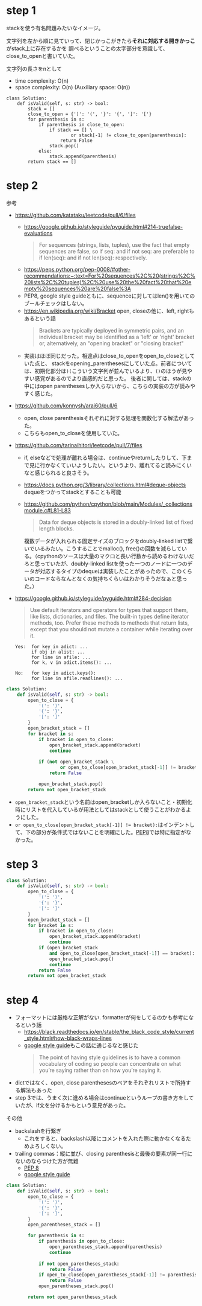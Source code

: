 # step 1
stackを使う有名問題みたいなイメージ。

文字列を左から順に見ていって、閉じかっこがきたら**それに対応する開きかっこ**がstack上に存在するかを
調べるということの太字部分を意識して、close_to_openと書いていた。

文字列の長さをnとして
- time complexity: O(n)
- space complexity: O(n) (Auxiliary space: O(n))

```python3
class Solution:
    def isValid(self, s: str) -> bool:
        stack = []
        close_to_open = {')': '(', '}': '{', ']': '['}
        for parenthesis in s:
            if parenthesis in close_to_open:
                if stack == [] \
                        or stack[-1] != close_to_open[parenthesis]:
                    return False
                stack.pop()
            else:
                stack.append(parenthesis)
        return stack == []
```
# step 2
参考
- https://github.com/katataku/leetcode/pull/6/files
    - https://google.github.io/styleguide/pyguide.html#214-truefalse-evaluations
        > For sequences (strings, lists, tuples), use the fact that empty sequences are false, so if seq: and if not seq: are preferable to if len(seq): and if not len(seq): respectively.
    - https://peps.python.org/pep-0008/#other-recommendations:~:text=For%20sequences%2C%20(strings%2C%20lists%2C%20tuples)%2C%20use%20the%20fact%20that%20empty%20sequences%20are%20false%3A
    - PEP8, google style guideともに、sequenceに対してはlen()を用いてのブールチェックはしない。
    - https://en.wikipedia.org/wiki/Bracket
    open, closeの他に、left, rightもあるという話
        > Brackets are typically deployed in symmetric pairs, and an individual bracket may be identified as a 'left' or 'right' bracket or, alternatively, an "opening bracket" or "closing bracket"
    - 実装はほぼ同じだった。相違点はclose_to_openをopen_to_closeとしていた点と、
    stackをopening_parenthesesにしていた点。前者については、初期化部分は`)(`こういう文字列が並んでいるより、`()`のほうが見やすい感覚があるのでより直感的だと思った。
    後者に関しては、stackの中にはopen parenthesesしか入らないから、こちらの実装の方が読みやすく感じた。
- https://github.com/konnysh/arai60/pull/6
    - open, close parenthesisそれぞれに対する処理を関数化する解法があった。
    - こちらもopen_to_closeを使用していた。
- https://github.com/tarinaihitori/leetcode/pull/7/files
    - if, elseなどで処理が離れる場合は、continueやreturnしたりして、下まで見に行かなくていいようしたい。というより、離れてると読みにくいなと感じられると良さそう。
    - https://docs.python.org/3/library/collections.html#deque-objects
    dequeをつかってstackとすることも可能
    - https://github.com/python/cpython/blob/main/Modules/_collectionsmodule.c#L81-L83
        > Data for deque objects is stored in a doubly-linked list of fixed length blocks.
        
        複数データが入れられる固定サイズのブロックをdoubly-linked listで繋いでいるみたい。こうすることでmalloc(), free()の回数を減らしている。（cpythonのソースは大量のマクロと長い行数から読めるわけないだろと思っていたが、doubly-linked listを使った一つのノードに一つのデータが対応するタイプのdequeは実装したことがあったので、このくらいのコードならなんとなくの気持ちくらいはわかりそうだなぁと思った。）

- https://google.github.io/styleguide/pyguide.html#284-decision
    > Use default iterators and operators for types that support them, like lists, dictionaries, and files. The built-in types define iterator methods, too. Prefer these methods to methods that return lists, except that you should not mutate a container while iterating over it.
    ```
    Yes:  for key in adict: ...
          if obj in alist: ...
          for line in afile: ...
          for k, v in adict.items(): ...

    No:   for key in adict.keys():
          for line in afile.readlines(): ...
    ```

```python
class Solution:
    def isValid(self, s: str) -> bool:
        open_to_close = {
            '(': ')',
            '{': '}',
            '[': ']'
        }
        open_bracket_stack = []
        for bracket in s:
            if bracket in open_to_close:
                open_bracket_stack.append(bracket)
                continue
            
            if (not open_bracket_stack \
                    or open_to_close[open_bracket_stack[-1]] != bracket):
                return False

            open_bracket_stack.pop()
        return not open_bracket_stack
```

- `open_bracket_stack`という名前はopen_bracketしか入らないこと・初期化時にリストを代入しているが用法としてはstackとして使うことがわかるようにした。
- `or open_to_close[open_bracket_stack[-1]] != bracket):`はインデントして、下の部分が条件式ではないことを明確にした。[PEP8](https://peps.python.org/pep-0008/#indentation)では特に指定がなかった。
# step 3
```python
class Solution:
    def isValid(self, s: str) -> bool:
        open_to_close = {
            '(': ')',
            '{': '}',
            '[': ']'
        }
        open_bracket_stack = []
        for bracket in s:
            if bracket in open_to_close:
                open_bracket_stack.append(bracket)
                continue
            if (open_bracket_stack
                and open_to_close[open_bracket_stack[-1]] == bracket):
                open_bracket_stack.pop()
                continue
            return False
        return not open_bracket_stack
```

# step 4
- フォーマットには厳格な正解がない. formatterが何をしてるのかも参考になるという話
    - https://black.readthedocs.io/en/stable/the_black_code_style/current_style.html#how-black-wraps-lines
    - [google style guide](https://google.github.io/styleguide/pyguide.html#383-functions-and-methods:~:text=the%20point%20of%20having%20style%20guidelines%20is%20to%20have%20a%20common%20vocabulary%20of%20coding%20so%20people%20can%20concentrate%20on%20what%20you%E2%80%99re%20saying%20rather%20than%20on%20how%20you%E2%80%99re%20saying%20it.)もこの話に通じるなと感じた
        > The point of having style guidelines is to have a common vocabulary of coding so people can concentrate on what you’re saying rather than on how you’re saying it.
- dictではなく、open, close parenthesesのペアをそれぞれリストで所持する解法もあった
- step 3では、うまく次に進める場合はcontinueというループの書き方をしていたが、if文を分けるかもという意見があった。

その他
- backslashを行繋ぎ
    - これをすると、backslash以降にコメントを入れた際に動かなくなるためよろしくない。
- trailing commas：縦に並び、closing parenthesisと最後の要素が同一行にないのならつけた方が無難
    - [PEP 8](https://peps.python.org/pep-0008/#when-to-use-trailing-commas)
    - [google style guide](https://google.github.io/styleguide/pyguide.html#341-trailing-commas-in-sequences-of-items)

```python
class Solution:
    def isValid(self, s: str) -> bool:
        open_to_close = {
            '(': ')',
            '{': '}',
            '[': ']',
        }
        open_parentheses_stack = []

        for parenthesis in s:
            if parenthesis in open_to_close:
                open_parentheses_stack.append(parenthesis)
                continue
            
            if not open_parentheses_stack:
                return False
            if open_to_close[open_parentheses_stack[-1]] != parenthesis:
                return False
            open_parentheses_stack.pop()

        return not open_parentheses_stack
```